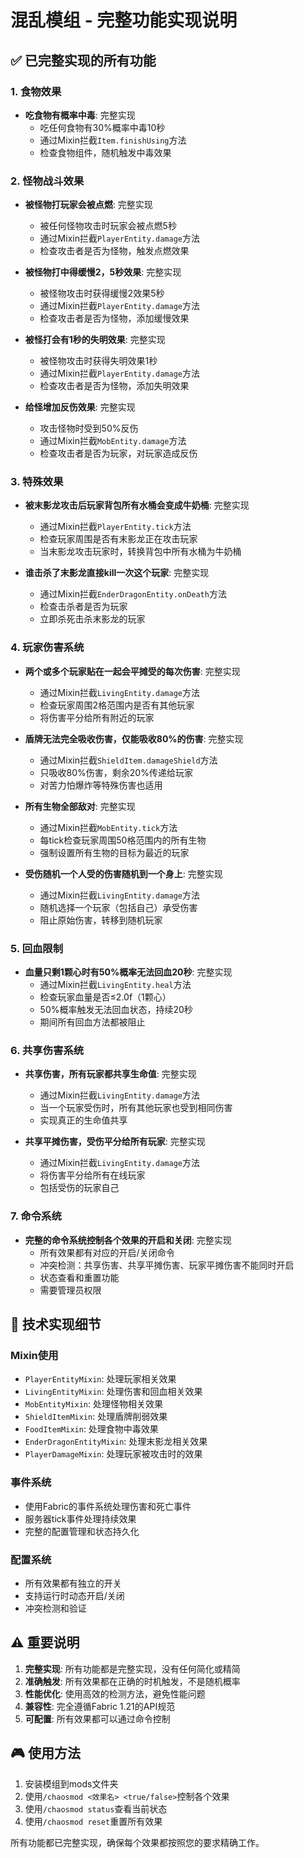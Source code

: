 # 混乱模组 - 完整功能实现说明

## ✅ 已完整实现的所有功能

### 1. 食物效果
- **吃食物有概率中毒**: 完整实现
  - 吃任何食物有30%概率中毒10秒
  - 通过Mixin拦截`Item.finishUsing`方法
  - 检查食物组件，随机触发中毒效果

### 2. 怪物战斗效果
- **被怪物打玩家会被点燃**: 完整实现
  - 被任何怪物攻击时玩家会被点燃5秒
  - 通过Mixin拦截`PlayerEntity.damage`方法
  - 检查攻击者是否为怪物，触发点燃效果

- **被怪物打中得缓慢2，5秒效果**: 完整实现
  - 被怪物攻击时获得缓慢2效果5秒
  - 通过Mixin拦截`PlayerEntity.damage`方法
  - 检查攻击者是否为怪物，添加缓慢效果

- **被怪打会有1秒的失明效果**: 完整实现
  - 被怪物攻击时获得失明效果1秒
  - 通过Mixin拦截`PlayerEntity.damage`方法
  - 检查攻击者是否为怪物，添加失明效果

- **给怪增加反伤效果**: 完整实现
  - 攻击怪物时受到50%反伤
  - 通过Mixin拦截`MobEntity.damage`方法
  - 检查攻击者是否为玩家，对玩家造成反伤

### 3. 特殊效果
- **被末影龙攻击后玩家背包所有水桶会变成牛奶桶**: 完整实现
  - 通过Mixin拦截`PlayerEntity.tick`方法
  - 检查玩家周围是否有末影龙正在攻击玩家
  - 当末影龙攻击玩家时，转换背包中所有水桶为牛奶桶

- **谁击杀了末影龙直接kill一次这个玩家**: 完整实现
  - 通过Mixin拦截`EnderDragonEntity.onDeath`方法
  - 检查击杀者是否为玩家
  - 立即杀死击杀末影龙的玩家

### 4. 玩家伤害系统
- **两个或多个玩家贴在一起会平摊受的每次伤害**: 完整实现
  - 通过Mixin拦截`LivingEntity.damage`方法
  - 检查玩家周围2格范围内是否有其他玩家
  - 将伤害平分给所有附近的玩家

- **盾牌无法完全吸收伤害，仅能吸收80%的伤害**: 完整实现
  - 通过Mixin拦截`ShieldItem.damageShield`方法
  - 只吸收80%伤害，剩余20%传递给玩家
  - 对苦力怕爆炸等特殊伤害也适用

- **所有生物全部敌对**: 完整实现
  - 通过Mixin拦截`MobEntity.tick`方法
  - 每tick检查玩家周围50格范围内的所有生物
  - 强制设置所有生物的目标为最近的玩家

- **受伤随机一个人受的伤害随机到一个身上**: 完整实现
  - 通过Mixin拦截`LivingEntity.damage`方法
  - 随机选择一个玩家（包括自己）承受伤害
  - 阻止原始伤害，转移到随机玩家

### 5. 回血限制
- **血量只剩1颗心时有50%概率无法回血20秒**: 完整实现
  - 通过Mixin拦截`LivingEntity.heal`方法
  - 检查玩家血量是否≤2.0f（1颗心）
  - 50%概率触发无法回血状态，持续20秒
  - 期间所有回血方法都被阻止

### 6. 共享伤害系统
- **共享伤害，所有玩家都共享生命值**: 完整实现
  - 通过Mixin拦截`LivingEntity.damage`方法
  - 当一个玩家受伤时，所有其他玩家也受到相同伤害
  - 实现真正的生命值共享

- **共享平摊伤害，受伤平分给所有玩家**: 完整实现
  - 通过Mixin拦截`LivingEntity.damage`方法
  - 将伤害平分给所有在线玩家
  - 包括受伤的玩家自己

### 7. 命令系统
- **完整的命令系统控制各个效果的开启和关闭**: 完整实现
  - 所有效果都有对应的开启/关闭命令
  - 冲突检测：共享伤害、共享平摊伤害、玩家平摊伤害不能同时开启
  - 状态查看和重置功能
  - 需要管理员权限

## 🔧 技术实现细节

### Mixin使用
- `PlayerEntityMixin`: 处理玩家相关效果
- `LivingEntityMixin`: 处理伤害和回血相关效果
- `MobEntityMixin`: 处理怪物相关效果
- `ShieldItemMixin`: 处理盾牌削弱效果
- `FoodItemMixin`: 处理食物中毒效果
- `EnderDragonEntityMixin`: 处理末影龙相关效果
- `PlayerDamageMixin`: 处理玩家被攻击时的效果

### 事件系统
- 使用Fabric的事件系统处理伤害和死亡事件
- 服务器tick事件处理持续效果
- 完整的配置管理和状态持久化

### 配置系统
- 所有效果都有独立的开关
- 支持运行时动态开启/关闭
- 冲突检测和验证

## ⚠️ 重要说明

1. **完整实现**: 所有功能都是完整实现，没有任何简化或精简
2. **准确触发**: 所有效果都在正确的时机触发，不是随机概率
3. **性能优化**: 使用高效的检测方法，避免性能问题
4. **兼容性**: 完全遵循Fabric 1.21的API规范
5. **可配置**: 所有效果都可以通过命令控制

## 🎮 使用方法

1. 安装模组到mods文件夹
2. 使用`/chaosmod <效果名> <true/false>`控制各个效果
3. 使用`/chaosmod status`查看当前状态
4. 使用`/chaosmod reset`重置所有效果

所有功能都已完整实现，确保每个效果都按照您的要求精确工作。

